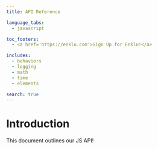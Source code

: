 ```yaml
---
title: API Reference

language_tabs:
  - javascript

toc_footers:
  - <a href='https://enklu.com'>Sign Up for Enklu!</a>

includes:
  - behaviors
  - logging
  - math
  - time
  - elements

search: true
---
```


# Introduction

This document outlines our JS API!
